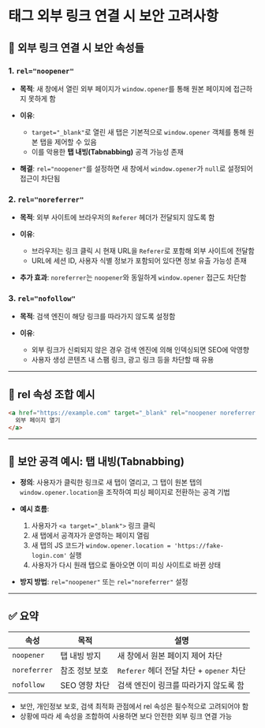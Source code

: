 # <a> 태그 외부 링크 연결 시 보안 고려사항

## 🔐 외부 링크 연결 시 보안 속성들

### 1. `rel="noopener"`

* **목적**: 새 창에서 열린 외부 페이지가 `window.opener`를 통해 원본 페이지에 접근하지 못하게 함
* **이유**:

  * `target="_blank"`로 열린 새 탭은 기본적으로 `window.opener` 객체를 통해 원본 탭을 제어할 수 있음
  * 이를 악용한 **탭 내빙(Tabnabbing)** 공격 가능성 존재
* **해결**: `rel="noopener"`를 설정하면 새 창에서 `window.opener`가 `null`로 설정되어 접근이 차단됨

### 2. `rel="noreferrer"`

* **목적**: 외부 사이트에 브라우저의 `Referer` 헤더가 전달되지 않도록 함
* **이유**:

  * 브라우저는 링크 클릭 시 현재 URL을 `Referer`로 포함해 외부 사이트에 전달함
  * URL에 세션 ID, 사용자 식별 정보가 포함되어 있다면 정보 유출 가능성 존재
* **추가 효과**: `noreferrer`는 `noopener`와 동일하게 `window.opener` 접근도 차단함

### 3. `rel="nofollow"`

* **목적**: 검색 엔진이 해당 링크를 따라가지 않도록 설정함
* **이유**:

  * 외부 링크가 신뢰되지 않은 경우 검색 엔진에 의해 인덱싱되면 SEO에 악영향
  * 사용자 생성 콘텐츠 내 스팸 링크, 광고 링크 등을 차단할 때 유용

---

## 🧪 rel 속성 조합 예시

```html
<a href="https://example.com" target="_blank" rel="noopener noreferrer nofollow">
  외부 페이지 열기
</a>
```

---

## 🎯 보안 공격 예시: 탭 내빙(Tabnabbing)

* **정의**: 사용자가 클릭한 링크로 새 탭이 열리고, 그 탭이 원본 탭의 `window.opener.location`을 조작하여 피싱 페이지로 전환하는 공격 기법
* **예시 흐름**:

  1. 사용자가 `<a target="_blank">` 링크 클릭
  2. 새 탭에서 공격자가 운영하는 페이지 열림
  3. 새 탭의 JS 코드가 `window.opener.location = 'https://fake-login.com'` 실행
  4. 사용자가 다시 원래 탭으로 돌아오면 이미 피싱 사이트로 바뀐 상태
* **방지 방법**: `rel="noopener"` 또는 `rel="noreferrer"` 설정

---

## ✅ 요약

| 속성           | 목적        | 설명                               |
| ------------ | --------- | -------------------------------- |
| `noopener`   | 탭 내빙 방지   | 새 창에서 원본 페이지 제어 차단               |
| `noreferrer` | 참조 정보 보호  | `Referer` 헤더 전달 차단 + `opener` 차단 |
| `nofollow`   | SEO 영향 차단 | 검색 엔진이 링크를 따라가지 않도록 함            |

* 보안, 개인정보 보호, 검색 최적화 관점에서 rel 속성은 필수적으로 고려되어야 함
* 상황에 따라 세 속성을 조합하여 사용하면 보다 안전한 외부 링크 연결 가능
